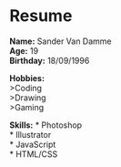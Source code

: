 Resume  
======
  
**Name:** Sander Van Damme  
**Age:** 19  
**Birthday:** 18/09/1996  
  
**Hobbies:**  
	>Coding  
	>Drawing  
	>Gaming  
  
**Skills:**
	* Photoshop  
	* Illustrator  
	* JavaScript  
	* HTML/CSS  